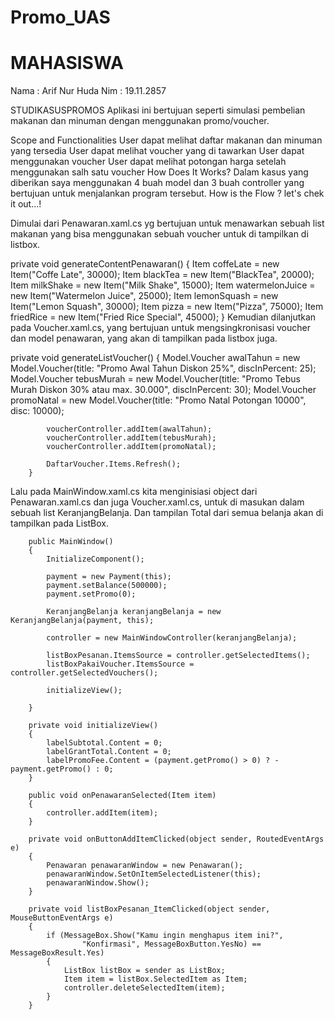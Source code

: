 # Promo_UAS
# MAHASISWA
Nama : Arif Nur Huda 
Nim : 19.11.2857

STUDIKASUSPROMOS
Aplikasi ini bertujuan seperti simulasi pembelian makanan dan minuman dengan menggunakan promo/voucher.

Scope and Functionalities
User dapat melihat daftar makanan dan minuman yang tersedia
User dapat melihat voucher yang di tawarkan
User dapat menggunakan voucher
User dapat melihat potongan harga setelah menggunakan salh satu voucher
How Does It Works?
Dalam kasus yang diberikan saya menggunakan 4 buah model dan 3 buah controller yang bertujuan untuk menjalankan program tersebut. How is the Flow ? let's chek it out...!

Dimulai dari Penawaran.xaml.cs yg bertujuan untuk menawarkan sebuah list makanan yang bisa menggunakan sebuah voucher untuk di tampilkan di listbox.

 private void generateContentPenawaran()
        {
            Item coffeLate = new Item("Coffe Late", 30000);
            Item blackTea = new Item("BlackTea", 20000);
            Item milkShake = new Item("Milk Shake", 15000);
            Item watermelonJuice = new Item("Watermelon Juice", 25000);
            Item lemonSquash = new Item("Lemon Squash", 30000);
            Item pizza = new Item("Pizza", 75000);
            Item friedRice = new Item("Fried Rice Special", 45000);
        }
Kemudian dilanjutkan pada Voucher.xaml.cs, yang bertujuan untuk mengsingkronisasi voucher dan model penawaran, yang akan di tampilkan pada listbox juga.

  private void generateListVoucher()
        {
            Model.Voucher awalTahun = new Model.Voucher(title: "Promo Awal Tahun Diskon 25%", discInPercent: 25);
            Model.Voucher tebusMurah = new Model.Voucher(title: "Promo Tebus Murah Diskon 30% atau max. 30.000", discInPercent: 30);
            Model.Voucher promoNatal = new Model.Voucher(title: "Promo Natal Potongan 10000", disc: 10000);

            voucherController.addItem(awalTahun);
            voucherController.addItem(tebusMurah);
            voucherController.addItem(promoNatal);

            DaftarVoucher.Items.Refresh();
        }
Lalu pada MainWindow.xaml.cs kita menginisiasi object dari Penawaran.xaml.cs dan juga Voucher.xaml.cs, untuk di masukan dalam sebuah list KeranjangBelanja. Dan tampilan Total dari semua belanja akan di tampilkan pada ListBox.

        public MainWindow()
        {
            InitializeComponent();

            payment = new Payment(this);
            payment.setBalance(500000);
            payment.setPromo(0);

            KeranjangBelanja keranjangBelanja = new KeranjangBelanja(payment, this);

            controller = new MainWindowController(keranjangBelanja);

            listBoxPesanan.ItemsSource = controller.getSelectedItems();
            listBoxPakaiVoucher.ItemsSource = controller.getSelectedVouchers();

            initializeView();

        }

        private void initializeView()
        {
            labelSubtotal.Content = 0;
            labelGrantTotal.Content = 0;
            labelPromoFee.Content = (payment.getPromo() > 0) ? - payment.getPromo() : 0;
        }

        public void onPenawaranSelected(Item item)
        {
            controller.addItem(item);
        }

        private void onButtonAddItemClicked(object sender, RoutedEventArgs e)
        {
            Penawaran penawaranWindow = new Penawaran();
            penawaranWindow.SetOnItemSelectedListener(this);
            penawaranWindow.Show();
        }

        private void listBoxPesanan_ItemClicked(object sender, MouseButtonEventArgs e)
        {
            if (MessageBox.Show("Kamu ingin menghapus item ini?",
                    "Konfirmasi", MessageBoxButton.YesNo) == MessageBoxResult.Yes)
            {
                ListBox listBox = sender as ListBox;
                Item item = listBox.SelectedItem as Item;
                controller.deleteSelectedItem(item);
            }
        }
